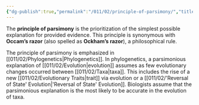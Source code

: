 ```yaml
---
{"dg-publish":true,"permalink":"/011/02/principle-of-parsimony/","title":"Principle of Parsimony","tags":["BIOL422"],"noteIcon":"fallback","created":"2024-09-26T13:45:04.122-07:00","updated":"2024-09-26T15:24:33.934-07:00"}
---
```


The **principle of parsimony** is the prioritization of the simplest possible explanation for provided evidence. This principle is synonymous with **Occam’s razor** (also spelled as **Ockham’s razor**), a philosophical rule.

The principle of parsimony is emphasized in [[011/02/Phylogenetics\|Phylogenetics]]. In phylogenetics, a parsimonious explanation of [[011/02/Evolution\|evolution]] assumes as few evolutionary changes occurred between [[011/02/Taxa\|taxa]]. This includes the rise of a new [[011/02/Evolutionary Traits\|trait]] via evolution or a [[011/02/'Reversal of State' Evolution\|'Reversal of State' Evolution]]. Biologists assume that the parsimonious explanation is the most likely to be accurate in the evolution of taxa.